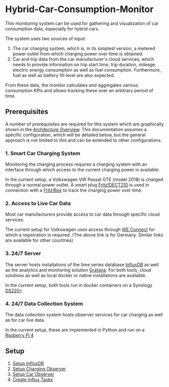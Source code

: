 # Hybrid-Car-Consumption-Monitor

This monitoring system can be used for gathering and visualization of car consumption data, especially for hybrid cars.

The system uses two sources of input:

1. The car charging system, which is, in its simplest version, a metered power outlet from which charging power over time is obtained.
2. Car and trip data from the car manufacturer's cloud services, which needs to provide information on trip start time, trip duration, mileage, electric energy consumption as well as fuel consumption.
Furthermore, fuel as well as battery fill level are also expected.

From these data, the monitor calculates and aggregates various consumption KPIs and allows tracking these over an arbitrary period of time.

## Prerequisites

A number of prerequisites are required for this system which are graphically shown in the [Architecture Overview](docs/architecture.md).
This documentation assumes a specific configuration, which will be detailed below, but the general approach is not limited to this and can be extended to other configurations.

### 1. Smart Car Charging System

Monitoring the charging process requires a charging system with an interface through which access to the current charging power is available.

In the current setup, a Volkswagen VW Passat GTE (model 2018) is charged through a normal power outlet.
A smart plug [Fritz!DECT210](https://en.avm.de/products/smart-home/fritzdect-210/) is used in connection with a [Fritz!Box](https://en.avm.de/products/fritzbox/) to track the charging power over time.

### 2. Access to Live Car Data

Most car manufacturers provide access to car data through specific cloud services.

The current setup for Volkswagen uses access through [WE Connect](https://www.volkswagen-nutzfahrzeuge.de/de/digitale-dienste-und-apps/we-connect.html) for which a registration is required.
(The above link is for Germany. Similar links are available for other countries)

### 3. 24/7 Server

The server hosts installations of the time series database [InfluxDB](https://www.influxdata.com/products/) as well as the analytics and monitoring solution [Grafana](https://grafana.com/). For both tools, cloud solutions as well as local docker or native installations are available.

In the current setup, both tools run in docker containers on a Synology [DS220+](https://www.synology.com/de-de/products/DS220+)

### 4. 24/7 Data Collection System

The data collection system hosts observer services for car charging as well as for car live data.

In the current setup, these are implemented in Python and run on a [Rspberry Pi 4](https://www.raspberrypi.com/products/raspberry-pi-4-model-b/)

## Setup

1. [Setup InfluxDB](https://github.com/signag/Hybrid-Car-Consumption-Monitor/blob/main/docs/setupInfluxDb.md)
2. [Setup Charging Observer](./docs/setupChargingObserver.md)
3. [Setup Car Observer](./docs/setupCarObserver.md)
4. [Create Influx Tasks](.docs/createInfluxTasks.md)
